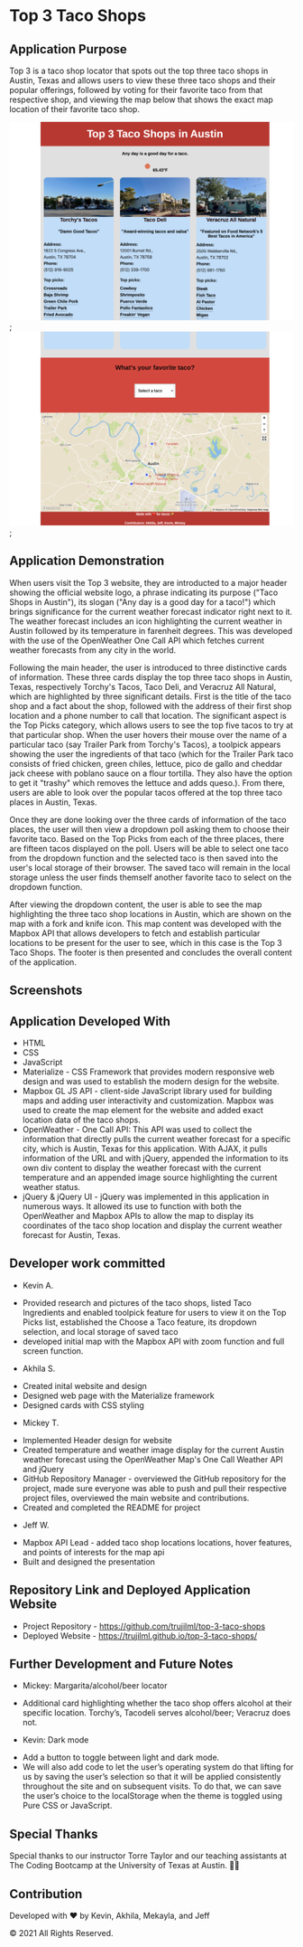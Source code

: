 # Top 3 Taco Shops

## Application Purpose
Top 3 is a taco shop locator that spots out the top three taco shops in Austin, Texas and allows users to view these three taco shops and their popular offerings, followed by voting for their favorite taco from that respective shop, and viewing the map below that shows the exact map location of their favorite taco shop.

![Screenshot 1](./assets/tacoshophomepage1.png);
![Screenshot 2](./assets/tacoshophomepage2.png);

## Application Demonstration
When users visit the Top 3 website, they are introducted to a major header showing the official website logo, a phrase indicating its purpose ("Taco Shops in Austin"), its slogan ("Any day is a good day for a taco!") which brings significance for the current weather forecast indicator right next to it. The weather forecast includes an icon highlighting the current weather in Austin followed by its temperature in farenheit degrees. This was developed with the use of the OpenWeather One Call API which fetches current weather forecasts from any city in the world.

Following the main header, the user is introduced to three distinctive cards of information. These three cards display the top three taco shops in Austin, Texas, respectively Torchy's Tacos, Taco Deli, and Veracruz All Natural, which are highlighted by three significant details. First is the title of the taco shop and a fact about the shop, followed with the address of their first shop location and a phone number to call that location. The significant aspect is the Top Picks category, which allows users to see the top five tacos to try at that particular shop. When the user hovers their mouse over the name of a particular taco (say Trailer Park from Torchy's Tacos), a toolpick appears showing the user the ingredients of that taco (which for the Trailer Park taco consists of fried chicken, green chiles, lettuce, pico de gallo and cheddar jack cheese with poblano sauce on a flour tortilla. They also have the option to get it "trashy" which removes the lettuce and adds queso.). From there, users are able to look over the popular tacos offered at the top three taco places in Austin, Texas. 

Once they are done looking over the three cards of information of the taco places, the user will then view a dropdown poll asking them to choose their favorite taco. Based on the Top Picks from each of the three places, there are fifteen tacos displayed on the poll. Users will be able to select one taco from the dropdown function and the selected taco is then saved into the user's local storage of their browser. The saved taco will remain in the local storage unless the user finds themself another favorite taco to select on the dropdown function. 

After viewing the dropdown content, the user is able to see the map highlighting the three taco shop locations in Austin, which are shown on the map with a fork and knife icon. This map content was developed with the Mapbox API that allows developers to fetch and establish particular locations to be present for the user to see, which in this case is the Top 3 Taco Shops. The footer is then presented and concludes the overall content of the application.

## Screenshots
<!-- will be collected when website is near completion (prior to class and presentation on Wednesday night), can also be presented with above description of the application -->

## Application Developed With
* HTML
* CSS
* JavaScript 
* Materialize - CSS Framework that provides modern responsive web design and was used to establish the modern design for the website. 
* Mapbox GL JS API - client-side JavaScript library used for building maps and adding user interactivity and customization. Mapbox was used to create the map element for the website and added exact location data of the taco shops.
* OpenWeather - One Call API: This API was used to collect the information that directly pulls the current weather forecast for a specific city, which is Austin, Texas for this application. With AJAX, it pulls information of the URL and with jQuery, appended the information to its own div content to display the weather forecast with the current temperature and an appended image source highlighting the current weather status.
* jQuery & jQuery UI - jQuery was implemented in this application in numerous ways. It allowed its use to function with both the OpenWeather and Mapbox APIs to allow the map to display its coordinates of the taco shop location and display the current weather forecast for Austin, Texas. 

## Developer work committed
* Kevin A. 
- Provided research and pictures of the taco shops, listed Taco Ingredients and enabled toolpick feature for users to view it on the Top Picks list, established the Choose a Taco feature, its dropdown selection, and local storage of saved taco 
- developed initial map with the Mapbox API with zoom function and full screen function.

* Akhila S.
- Created inital website and design
- Designed web page with the Materialize framework 
- Designed cards with CSS styling

* Mickey T. 
- Implemented Header design for website 
- Created temperature and weather image display for the current Austin weather forecast using the OpenWeather Map's One Call Weather API and jQuery 
- GitHub Repository Manager - overviewed the GitHub repository for the project, made sure everyone was able to push and pull their respective project files, overviewed the main website and contributions.
- Created and completed the README for project

* Jeff W. 
- Mapbox API Lead - added taco shop locations locations, hover features, and points of interests for the map api 
- Built and designed the presentation

## Repository Link and Deployed Application Website
* Project Repository - https://github.com/trujilml/top-3-taco-shops
* Deployed Website - https://trujilml.github.io/top-3-taco-shops/

## Further Development and Future Notes  
* Mickey: Margarita/alcohol/beer locator
- Additional card highlighting whether the taco shop offers alcohol at their specific location. Torchy’s, Tacodeli serves alcohol/beer; Veracruz does not.

* Kevin: Dark mode
- Add a button to toggle between light and dark mode. 
- We will also add code to let the user’s operating system do that lifting for us by saving the user’s selection so that it will be applied consistently throughout the site and on subsequent visits. To do that, we can save the user’s choice to the localStorage when the theme is toggled using Pure CSS or JavaScript. 

## Special Thanks
Special thanks to our instructor Torre Taylor and our teaching assistants at The Coding Bootcamp at the University of Texas at Austin. 🤘🏼

## Contribution

Developed with ❤️ by Kevin, Akhila, Mekayla, and Jeff

© 2021 All Rights Reserved.
